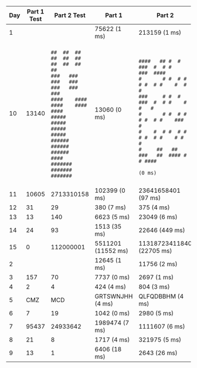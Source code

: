 | Day | Part 1 Test | Part 2 Test | Part 1 | Part 2 |
|-----|-------------|-------------|--------|--------|
| 1   |          |           |  75622 (1 ms)   |  213159 (1 ms)   |
| 10   |  13140         |  <br>```##  ##  ##  ##  ##  ##  ##  ##  ##  ##   ```<br>```###   ###   ###   ###   ###   ###   ###  ```<br>```####    ####    ####    ####    ####     ```<br>```#####     #####     #####     #####      ```<br>```######      ######      ######      #### ```<br>```#######       #######       #######      ```<br>```                                         ```          |  13060 (0 ms)   |  <br>```####   ## #  # ###  #  # #    ###  ####  ```<br>```#       # #  # #  # #  # #    #  #    #  ```<br>```###     # #  # ###  #  # #    #  #   #   ```<br>```#       # #  # #  # #  # #    ###   #    ```<br>```#    #  # #  # #  # #  # #    # #  #     ```<br>```#     ##   ##  ###   ##  #### #  # ####  ```<br>```                                          (0 ms)```   |
| 11   |  10605         |  2713310158          |  102399 (0 ms)   |  23641658401 (97 ms)   |
| 12   |  31         |  29          |  380 (7 ms)   |  375 (4 ms)   |
| 13   |  13         |  140          |  6623 (5 ms)   |  23049 (6 ms)   |
| 14   |  24         |  93          |  1513 (35 ms)   |  22646 (449 ms)   |
| 15   |  0         |  112000001          |  5511201 (11552 ms)   |  11318723411840 (22705 ms)   |
| 2   |          |           |  12645 (1 ms)   |  11756 (2 ms)   |
| 3   |  157         |  70          |  7737 (0 ms)   |  2697 (1 ms)   |
| 4   |  2         |  4          |  424 (4 ms)   |  804 (3 ms)   |
| 5   |  CMZ         |  MCD          |  GRTSWNJHH (4 ms)   |  QLFQDBBHM (4 ms)   |
| 6   |  7         |  19          |  1042 (0 ms)   |  2980 (5 ms)   |
| 7   |  95437         |  24933642          |  1989474 (7 ms)   |  1111607 (6 ms)   |
| 8   |  21         |  8          |  1717 (4 ms)   |  321975 (5 ms)   |
| 9   |  13         |  1          |  6406 (18 ms)   |  2643 (26 ms)   |
